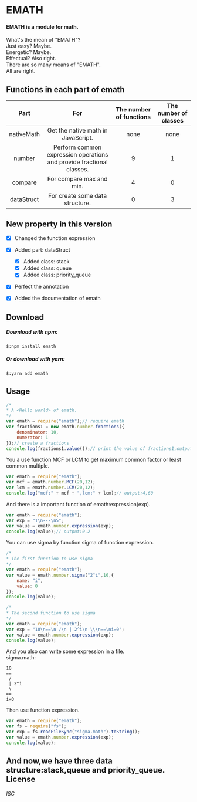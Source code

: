 EMATH
======
#### EMATH is a module for math.
What's the mean of "EMATH"?<br/>
Just easy? Maybe.<br/>
Energetic? Maybe.<br/>
Effectual? Also right.<br/>
There are so many means of "EMATH".<br/>
All are right.

Functions in each part of emath
---------------------------------
|  Part   |   For   |  The number of functions  |  The number of classes   |
|:------:|:--------------------:|:--------------------:|:--------------:|
|  nativeMath  |   Get the native math in JavaScript.   |  none  |  none  |
|  number  |   Perform common expression operations and provide fractional classes.   |  9  |  1  |
|  compare  |   For compare max and min.  |  4  |  0  |
|  dataStruct  |   For create some data structure.  |  0  |  3  |



New property in this version
---------------------------
- [x] Changed the function expression
- [x] Added part: dataStruct
    - [x] Added class: stack
    - [x] Added class: queue
    - [x] Added class: priority_queue
- [x] Perfect the annotation
- [x] Added the documentation of emath


Download
---------
##### Download with npm:
`$:npm install emath`
##### Or download with yarn:
`$:yarn add emath`

Usage
------
```javascript
/*
* A <Hello world> of emath.
*/
var emath = require("emath");// require emath
var fractions1 = new emath.number.fractions({
    denominator: 10,
    numerator: 1
});// create a fractions
console.log(fractions1.value());// print the value of fractions1,output: 0.1
```
You a use function MCF or LCM to get maximum common factor or least common multiple.
```javascript
var emath = require("emath");
var mcf = emath.number.MCF(20,12);
var lcm = emath.number.LCM(20,12);
console.log("mcf:" + mcf + ",lcm:" + lcm);// output:4,60
```
And there is a important function of emath:expression(exp).
```javascript
var emath = require("emath");
var exp = "1\n---\n5";
var value = emath.number.expression(exp);
console.log(value);// output:0.2
```
You can use sigma by function sigma of function expression.
```javascript
/*
* The first function to use sigma
*/
var emath = require("emath");
var value = emath.number.sigma("2^i",10,{
    name: "i",
    value: 0
});
console.log(value);
```
```javascript
/*
* The second function to use sigma
*/
var emath = require("emath");
var exp = "10\n==\n /\n | 2^i\n \\\n==\ni=0";
var value = emath.number.expression(exp);
console.log(value);
```
And you also can write some expression in a file.<br/>
sigma.math:<br/>
```
10
==
 /
 | 2^i
 \
==
i=0
```
Then use function expression.
```javascript
var emath = require("emath");
var fs = require("fs");
var exp = fs.readFileSync("sigma.math").toString();
var value = emath.number.expression(exp);
console.log(value);
```
And now,we have three data structure:stack,queue and priority_queue.
License
--------
_ISC_
